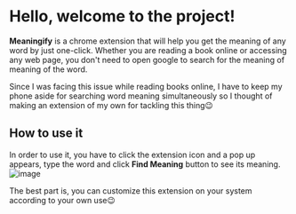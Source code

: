 # Hello, welcome to the project!
**Meaningify** is a chrome extension that will help you get the meaning of any word by just one-click. Whether you are reading a book online or accessing any web page, you don't need to open google to search for the meaning of meaning of the word.<br>

Since I was facing this issue while reading books online, I have to keep my phone aside for searching word meaning simultaneously so I thought of making an extension of my own for tackling this thing😉<br>


## How to use it
In order to use it, you have to click the extension icon and a pop up appears, type the word and click **Find Meaning** button to see its meaning.
![image](https://github.com/Khushiii01/Meaningify/assets/99353300/4035a7ea-0ffa-44a1-819b-f66ed2198104)


The best part is, you can customize this extension on your system according to your own use😉

